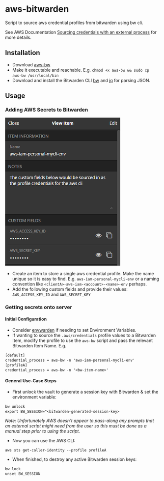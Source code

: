 # aws-bitwarden
Script to source aws credential profiles from bitwarden using bw cli.

See AWS Documentation [Sourcing credentials with an external process](https://docs.aws.amazon.com/cli/latest/userguide/cli-configure-sourcing-external.html) for more details.

## Installation
- Download [aws-bw](https://raw.githubusercontent.com/tdharris/aws-bitwarden/master/aws-bw)
- Make it executable and reachable. E.g. `chmod +x aws-bw && sudo cp aws-bw /usr/local/bin`
- Download and install the Bitwarden CLI [bw](https://github.com/bitwarden/cli#downloadinstall) and [jq](https://stedolan.github.io/jq/download/) for parsing JSON.

## Usage

### Adding AWS Secrets to Bitwarden
![](/assets/bw-item-ss.png "bitwarden item for aws-bw")
- Create an item to store a single aws credential profile. Make the name unique so it is easy to find. E.g. `aws-iam-personal-mycli-env` or a naming convention like `<clientA>-aws-iam-<account>-<name>-env` perhaps.
- Add the following custom fields and provide their values: `AWS_ACCESS_KEY_ID` and `AWS_SECRET_KEY`

### Getting secrets onto server
#### Initial Configuration
- Consider [envwarden](https://github.com/envwarden/envwarden) if needing to set Environment Variables.
- If wanting to source the `.aws/credentials` profile values to a Bitwarden Item, modify the profile to use the `aws-bw` script and pass the relevant Bitwarden Item Name. E.g.
```
[default]
credential_process = aws-bw -n 'aws-iam-personal-mycli-env'
[profileA]
credential_process = aws-bw -n '<bw-item-name>'
```
#### General Use-Case Steps
- First unlock the vault to generate a session key with Bitwarden & set the environment variable:
```
bw unlock
export BW_SESSION="<bitwarden-generated-session-key>
```
*Note: Unfortunately AWS doesn't appear to pass-along any prompts that an external script might need from the user so this must be done as a manual step prior to using the script.*

- Now you can use the AWS CLI:

```
aws sts get-caller-identity --profile profileA
```
- When finished, to destroy any active Bitwarden session keys:
```
bw lock
unset BW_SESSION
```